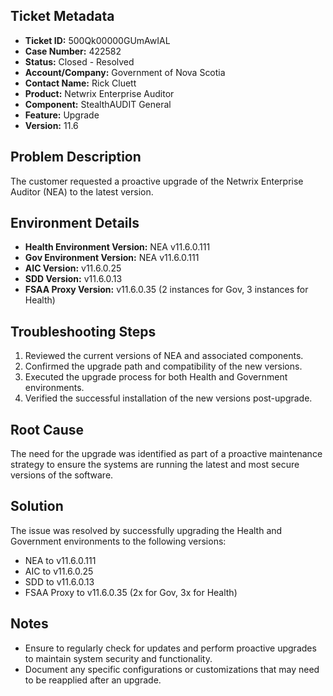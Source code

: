 ## Ticket Metadata
- **Ticket ID:** 500Qk00000GUmAwIAL
- **Case Number:** 422582
- **Status:** Closed - Resolved
- **Account/Company:** Government of Nova Scotia
- **Contact Name:** Rick Cluett
- **Product:** Netwrix Enterprise Auditor
- **Component:** StealthAUDIT General
- **Feature:** Upgrade
- **Version:** 11.6

## Problem Description
The customer requested a proactive upgrade of the Netwrix Enterprise Auditor (NEA) to the latest version.

## Environment Details
- **Health Environment Version:** NEA v11.6.0.111
- **Gov Environment Version:** NEA v11.6.0.111
- **AIC Version:** v11.6.0.25
- **SDD Version:** v11.6.0.13
- **FSAA Proxy Version:** v11.6.0.35 (2 instances for Gov, 3 instances for Health)

## Troubleshooting Steps
1. Reviewed the current versions of NEA and associated components.
2. Confirmed the upgrade path and compatibility of the new versions.
3. Executed the upgrade process for both Health and Government environments.
4. Verified the successful installation of the new versions post-upgrade.

## Root Cause
The need for the upgrade was identified as part of a proactive maintenance strategy to ensure the systems are running the latest and most secure versions of the software.

## Solution
The issue was resolved by successfully upgrading the Health and Government environments to the following versions:
- NEA to v11.6.0.111
- AIC to v11.6.0.25
- SDD to v11.6.0.13
- FSAA Proxy to v11.6.0.35 (2x for Gov, 3x for Health)

## Notes
- Ensure to regularly check for updates and perform proactive upgrades to maintain system security and functionality.
- Document any specific configurations or customizations that may need to be reapplied after an upgrade.